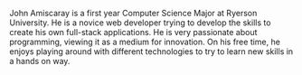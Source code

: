 John Amiscaray is a first year Computer Science Major at Ryerson University. He is a novice web developer trying to 
develop the skills to create his own full-stack applications. He is very passionate about programming, viewing it
as a medium for innovation. On his free time, he enjoys playing around with different technologies to try to learn
new skills in a hands on way.
